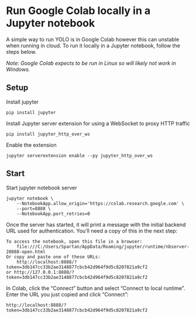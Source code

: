 # Run Google Colab locally in a Jupyter notebook
A simple way to run YOLO is in Google Colab however this can unstable when running in cloud. To run it locally in a Jupyter notebook, follow the steps below.

*Note: Google Colab expects to be run in Linux so will likely not work in Windows.*

## Setup
Install jupyter
```
pip install jupyter
```
Install Jupyter server extension for using a WebSocket to proxy HTTP traffic
```
pip install jupyter_http_over_ws
```
Enable the extension
```
jupyter serverextension enable --py jupyter_http_over_ws
```

## Start
Start jupyter notebook server
```
jupyter notebook \
    --NotebookApp.allow_origin='https://colab.research.google.com' \
    --port=8888 \
    --NotebookApp.port_retries=0
```
Once the server has started, it will print a message with the initial backend URL used for authentication. You’ll need a copy of this in the next step:
```
To access the notebook, open this file in a browser:
    file:///C:/Users/Spartan/AppData/Roaming/jupyter/runtime/nbserver-20888-open.html
Or copy and paste one of these URLs:
    http://localhost:8888/?token=3db147cc33b2ae3148877cbcb42d964f9d5c8207821a9cf2
or http://127.0.0.1:8888/?token=3db147cc33b2ae3148877cbcb42d964f9d5c8207821a9cf2
```
In Colab, click the “Connect” button and select “Connect to local runtime”. Enter the URL you just copied and click “Connect”:
```
http://localhost:8888/?token=3db147cc33b2ae3148877cbcb42d964f9d5c8207821a9cf2
```